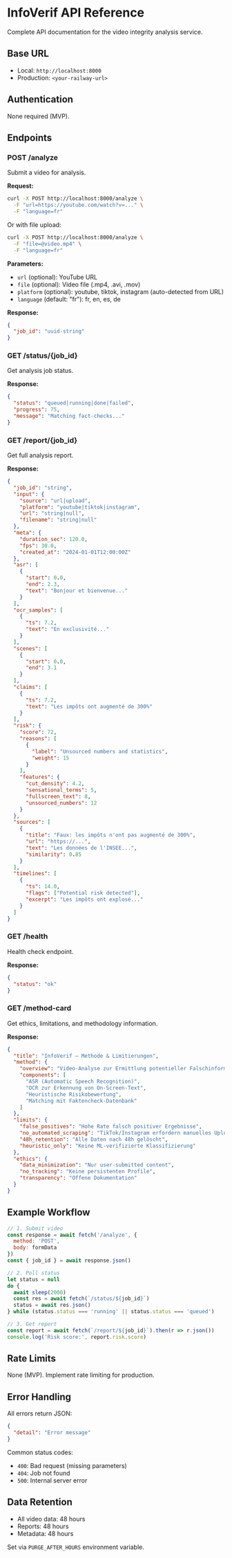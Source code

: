 # InfoVerif API Reference

Complete API documentation for the video integrity analysis service.

## Base URL

- Local: `http://localhost:8000`
- Production: `<your-railway-url>`

## Authentication

None required (MVP).

## Endpoints

### POST /analyze

Submit a video for analysis.

**Request:**
```bash
curl -X POST http://localhost:8000/analyze \
  -F "url=https://youtube.com/watch?v=..." \
  -F "language=fr"
```

Or with file upload:
```bash
curl -X POST http://localhost:8000/analyze \
  -F "file=@video.mp4" \
  -F "language=fr"
```

**Parameters:**
- `url` (optional): YouTube URL
- `file` (optional): Video file (.mp4, .avi, .mov)
- `platform` (optional): youtube, tiktok, instagram (auto-detected from URL)
- `language` (default: "fr"): fr, en, es, de

**Response:**
```json
{
  "job_id": "uuid-string"
}
```

### GET /status/{job_id}

Get analysis job status.

**Response:**
```json
{
  "status": "queued|running|done|failed",
  "progress": 75,
  "message": "Matching fact-checks..."
}
```

### GET /report/{job_id}

Get full analysis report.

**Response:**
```json
{
  "job_id": "string",
  "input": {
    "source": "url|upload",
    "platform": "youtube|tiktok|instagram",
    "url": "string|null",
    "filename": "string|null"
  },
  "meta": {
    "duration_sec": 120.0,
    "fps": 30.0,
    "created_at": "2024-01-01T12:00:00Z"
  },
  "asr": [
    {
      "start": 0.0,
      "end": 2.3,
      "text": "Bonjour et bienvenue..."
    }
  ],
  "ocr_samples": [
    {
      "ts": 7.2,
      "text": "En exclusivité..."
    }
  ],
  "scenes": [
    {
      "start": 0.0,
      "end": 3.1
    }
  ],
  "claims": [
    {
      "ts": 7.2,
      "text": "Les impôts ont augmenté de 300%"
    }
  ],
  "risk": {
    "score": 72,
    "reasons": [
      {
        "label": "Unsourced numbers and statistics",
        "weight": 15
      }
    ],
    "features": {
      "cut_density": 4.2,
      "sensational_terms": 5,
      "fullscreen_text": 8,
      "unsourced_numbers": 12
    }
  },
  "sources": [
    {
      "title": "Faux: les impôts n'ont pas augmenté de 300%",
      "url": "https://...",
      "text": "Les données de l'INSEE...",
      "similarity": 0.85
    }
  ],
  "timelines": [
    {
      "ts": 14.0,
      "flags": ["Potential risk detected"],
      "excerpt": "Les impôts ont explosé..."
    }
  ]
}
```

### GET /health

Health check endpoint.

**Response:**
```json
{
  "status": "ok"
}
```

### GET /method-card

Get ethics, limitations, and methodology information.

**Response:**
```json
{
  "title": "InfoVerif — Methode & Limitierungen",
  "method": {
    "overview": "Video-Analyse zur Ermittlung potentieller Falschinformationen",
    "components": [
      "ASR (Automatic Speech Recognition)",
      "OCR zur Erkennung von On-Screen-Text",
      "Heuristische Risikobewertung",
      "Matching mit Faktencheck-Datenbank"
    ]
  },
  "limits": {
    "false_positives": "Hohe Rate falsch positiver Ergebnisse",
    "no_automated_scraping": "TikTok/Instagram erfordern manuelles Upload",
    "48h_retention": "Alle Daten nach 48h gelöscht",
    "heuristic_only": "Keine ML-verifizierte Klassifizierung"
  },
  "ethics": {
    "data_minimization": "Nur user-submitted content",
    "no_tracking": "Keine persistenten Profile",
    "transparency": "Offene Dokumentation"
  }
}
```

## Example Workflow

```javascript
// 1. Submit video
const response = await fetch('/analyze', {
  method: 'POST',
  body: formData
})
const { job_id } = await response.json()

// 2. Poll status
let status = null
do {
  await sleep(2000)
  const res = await fetch(`/status/${job_id}`)
  status = await res.json()
} while (status.status === 'running' || status.status === 'queued')

// 3. Get report
const report = await fetch(`/report/${job_id}`).then(r => r.json())
console.log('Risk score:', report.risk.score)
```

## Rate Limits

None (MVP). Implement rate limiting for production.

## Error Handling

All errors return JSON:

```json
{
  "detail": "Error message"
}
```

Common status codes:
- `400`: Bad request (missing parameters)
- `404`: Job not found
- `500`: Internal server error

## Data Retention

- All video data: 48 hours
- Reports: 48 hours
- Metadata: 48 hours

Set via `PURGE_AFTER_HOURS` environment variable.

